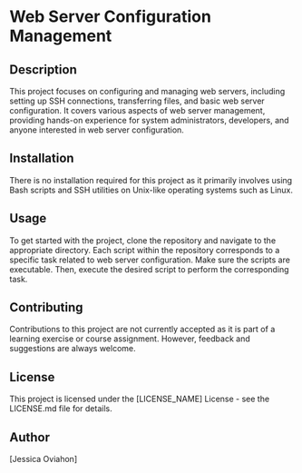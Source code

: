 # Web Server Configuration Management

## Description
This project focuses on configuring and managing web servers, including setting up SSH connections, transferring files, and basic web server configuration. It covers various aspects of web server management, providing hands-on experience for system administrators, developers, and anyone interested in web server configuration.

## Installation
There is no installation required for this project as it primarily involves using Bash scripts and SSH utilities on Unix-like operating systems such as Linux.

## Usage
To get started with the project, clone the repository and navigate to the appropriate directory. Each script within the repository corresponds to a specific task related to web server configuration. Make sure the scripts are executable. Then, execute the desired script to perform the corresponding task.

## Contributing
Contributions to this project are not currently accepted as it is part of a learning exercise or course assignment. However, feedback and suggestions are always welcome.

## License
This project is licensed under the [LICENSE_NAME] License - see the LICENSE.md file for details.

## Author
[Jessica Oviahon]
